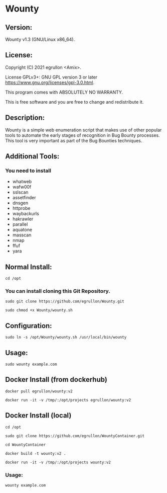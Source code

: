 # Wounty

## Version:
Wounty v1.3 (GNU/Linux x86_64).

## License:
Copyright (C) 2021 egrullon \<Amix\>.

License GPLv3+: GNU GPL version 3 or later https://www.gnu.org/licenses/gpl-3.0.html.

This program comes with ABSOLUTELY NO WARRANTY.

This is free software and you are free to change and redistribute it.

## Description:

Wounty is a simple web enumeration script that makes use of other popular tools to automate the early stages of recognition in Bug Bounty processes. This tool is very important as part of the Bug Bounties techniques.

## Additional Tools:
### You need to install
- whatweb
- wafw00f
- sslscan
- assetfinder
- dnsgen
- httprobe
- waybackurls
- hakrawler
- parallel
- aquatone
- masscan
- nmap
- ffuf
- yara

## Normal Install:
```
cd /opt
```

### You can install cloning this Git Repository.
```
sudo git clone https://github.com/egrullon/Wounty.git
```
```
sudo chmod +x Wounty/wounty.sh
```

## Configuration:
```
sudo ln -s /opt/Wounty/wounty.sh /usr/local/bin/wounty
```

## Usage:
```
sudo wounty example.com
```

## Docker Install (from dockerhub)

```
docker pull egrullon/wounty:v2
```
```
docker run -it -v /tmp/:/opt/projects egrullon/wounty:v2
```

## Docker Install (local)
```
cd /opt
```
```
sudo git clone https://github.com/egrullon/WountyContainer.git
```
```
cd WountyContainer
```
```
docker build -t wounty:v2 .
```
```
docker run -it -v /tmp/:/opt/projects wounty:v2
```
### Usage:
```
wounty example.com
```

